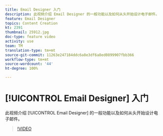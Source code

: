 ```yaml
---
title: Email Designer 入门
description: 此视频介绍 Email Designer 的一般功能以及如何从头开始设计电子邮件。
feature: Email Designer
topics: Content Creation
kt: 2391
thumbnail: 25912.jpg
doc-type: feature video
activity: use
team: TM
translation-type: tm+mt
source-git-commit: 11263e247184ddc6a8e3df6a8ed0899907fbb366
workflow-type: tm+mt
source-wordcount: '44'
ht-degree: 100%

---
```



# [!UICONTROL Email Designer] 入门

此视频介绍 [!UICONTROL Email Designer] 的一般功能以及如何从头开始设计电子邮件。

>[!VIDEO](https://video.tv.adobe.com/v/25912?quality=12)

